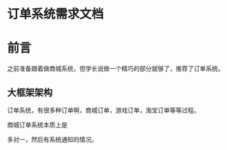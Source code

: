 # 订单系统需求文档

# 前言

之前准备跟着做商城系统，但学长说做一个精巧的部分就够了，推荐了订单系统。

## 大框架架构

订单系统，有很多种订单啊，商城订单，游戏订单，淘宝订单等等过程。



商城订单系统本质上是

多对一，然后有系统通知的情况。
